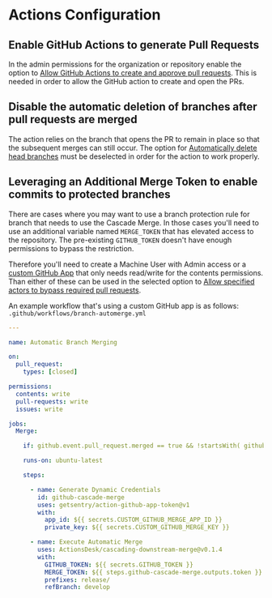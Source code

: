 # Actions Configuration

## Enable GitHub Actions to generate Pull Requests

In the admin permissions for the organization or repository enable the option to [Allow GitHub Actions to create and approve pull requests](https://docs.github.com/en/repositories/managing-your-repositorys-settings-and-features/enabling-features-for-your-repository/managing-github-actions-settings-for-a-repository#preventing-github-actions-from-creating-or-approving-pull-requests).
This is needed in order to allow the GitHub action to create and open the PRs.

## Disable the automatic deletion of branches after pull requests are merged

The action relies on the branch that opens the PR to remain in place so that the subsequent merges can still occur. The option for [Automatically delete head branches](https://docs.github.com/en/repositories/configuring-branches-and-merges-in-your-repository/configuring-pull-request-merges/managing-the-automatic-deletion-of-branches) must be deselected in order for the action to work properly.

## Leveraging an Additional Merge Token to enable commits to protected branches

There are cases where you may want to use a branch protection rule for branch that needs to use the Cascade Merge. In those cases you'll need to use an additional variable named `MERGE_TOKEN` that has elevated access to the repository. The pre-existing `GITHUB_TOKEN` doesn't have enough permissions to bypass the restriction.

Therefore you'll need to create a Machine User with Admin access or a [custom GitHub App](https://docs.github.com/en/developers/apps/building-github-apps/creating-a-github-app) that only needs read/write for the contents permissions. Than either of these can be used in the selected option to [Allow specified actors to bypass required pull requests](https://github.blog/changelog/2021-11-19-allow-bypassing-required-pull-requests/).

An example workflow that's using a custom GitHub app is as follows:
`.github/workflows/branch-automerge.yml`

```yml
---

name: Automatic Branch Merging

on:
  pull_request:
    types: [closed]

permissions:
  contents: write
  pull-requests: write
  issues: write

jobs:
  Merge:

    if: github.event.pull_request.merged == true && !startsWith( github.actor, '<<<CUSTOM-GITHUB-APP-NAME>>>' )

    runs-on: ubuntu-latest

    steps:

      - name: Generate Dynamic Credentials
        id: github-cascade-merge
        uses: getsentry/action-github-app-token@v1
        with:
          app_id: ${{ secrets.CUSTOM_GITHUB_MERGE_APP_ID }}
          private_key: ${{ secrets.CUSTOM_GITHUB_MERGE_KEY }}

      - name: Execute Automatic Merge
        uses: ActionsDesk/cascading-downstream-merge@v0.1.4
        with:
          GITHUB_TOKEN: ${{ secrets.GITHUB_TOKEN }}
          MERGE_TOKEN: ${{ steps.github-cascade-merge.outputs.token }}
          prefixes: release/
          refBranch: develop
```
